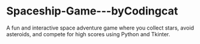 # Spaceship-Game---byCodingcat
A fun and interactive space adventure game where you collect stars, avoid asteroids, and compete for high scores using Python and Tkinter.
